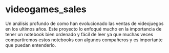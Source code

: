 # videogames_sales
Un análisis profundo de como han evolucionado las ventas de videojuegos en los ultimos años. Este proyecto lo enfoqué mucho en la importancia de tener un notebook bien ordenado y fácil de leer ya que muchas veces compartiremos estos notebooks con algunos compañeros y es importante que puedan entenderlo.
